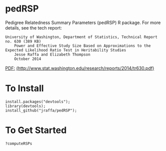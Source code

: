 # pedRSP
Pedigree Relatedness Summary Parameters (pedRSP) R package.
For more details, see the tech report:

```{ref}
University of Washington, Department of Statistics, Technical Report no. 630 (389 KB)
    Power and Effective Study Size Based on Approximations to the Expected Likelihood Ratio Test in Heritability Studies 
    Jesse Raffa and Elizabeth Thompson 
    October 2014
```

[PDF:](http://www.stat.washington.edu/research/reports/2014/tr630.pdf) [(http://www.stat.washington.edu/research/reports/2014/tr630.pdf)](http://www.stat.washington.edu/research/reports/2014/tr630.pdf)

# To Install

```{r}
install.packages("devtools");
library(devtools);
install_github("jraffa/pedRSP");
```

# To Get Started

```{r}
?computeRSPs
```